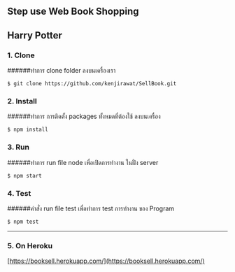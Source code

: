 ## Step use Web Book Shopping
## Harry Potter
### 1. Clone
######ทำการ clone folder ลงบนเครื่องเรา
```
$ git clone https://github.com/kenjirawat/SellBook.git
```
### 2. Install
######ทำการ การติดตั้ง packages ทั้งหมดที่ต้องใช้ ลงบนเครื่อง
```
$ npm install
```
### 3. Run
######ทำการ run file node เพื่อเปิดการทำงาน ในฝั่ง server
```
$ npm start
```
### 4. Test
######คำสั่ง run file test เพื่อทำการ test การทำงาน ของ Program
```
$ npm test
```
---
### 5. On Heroku
[https://booksell.herokuapp.com/](https://booksell.herokuapp.com/)
